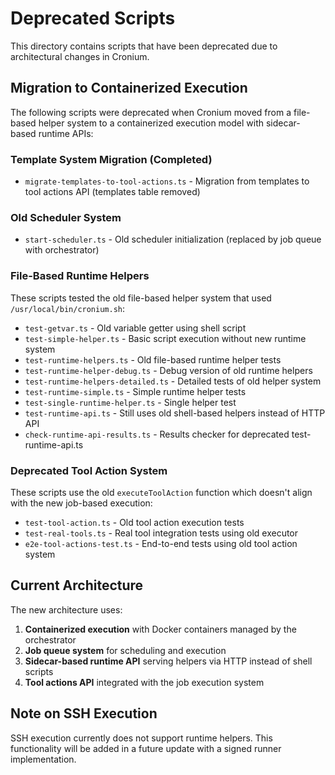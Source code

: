 # Deprecated Scripts

This directory contains scripts that have been deprecated due to architectural changes in Cronium.

## Migration to Containerized Execution

The following scripts were deprecated when Cronium moved from a file-based helper system to a containerized execution model with sidecar-based runtime APIs:

### Template System Migration (Completed)

- `migrate-templates-to-tool-actions.ts` - Migration from templates to tool actions API (templates table removed)

### Old Scheduler System

- `start-scheduler.ts` - Old scheduler initialization (replaced by job queue with orchestrator)

### File-Based Runtime Helpers

These scripts tested the old file-based helper system that used `/usr/local/bin/cronium.sh`:

- `test-getvar.ts` - Old variable getter using shell script
- `test-simple-helper.ts` - Basic script execution without new runtime system
- `test-runtime-helpers.ts` - Old file-based runtime helper tests
- `test-runtime-helper-debug.ts` - Debug version of old runtime helpers
- `test-runtime-helpers-detailed.ts` - Detailed tests of old helper system
- `test-runtime-simple.ts` - Simple runtime helper tests
- `test-single-runtime-helper.ts` - Single helper test
- `test-runtime-api.ts` - Still uses old shell-based helpers instead of HTTP API
- `check-runtime-api-results.ts` - Results checker for deprecated test-runtime-api.ts

### Deprecated Tool Action System

These scripts use the old `executeToolAction` function which doesn't align with the new job-based execution:

- `test-tool-action.ts` - Old tool action execution tests
- `test-real-tools.ts` - Real tool integration tests using old executor
- `e2e-tool-actions-test.ts` - End-to-end tests using old tool action system

## Current Architecture

The new architecture uses:

1. **Containerized execution** with Docker containers managed by the orchestrator
2. **Job queue system** for scheduling and execution
3. **Sidecar-based runtime API** serving helpers via HTTP instead of shell scripts
4. **Tool actions API** integrated with the job execution system

## Note on SSH Execution

SSH execution currently does not support runtime helpers. This functionality will be added in a future update with a signed runner implementation.
